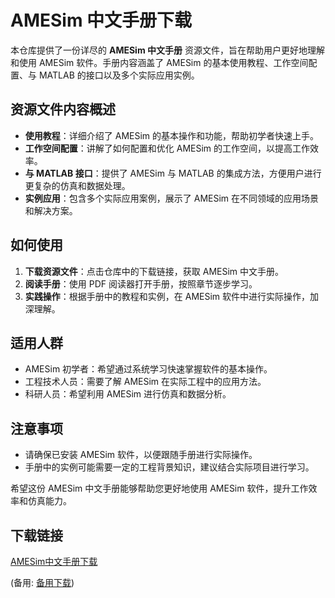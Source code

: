# AMESim 中文手册下载

本仓库提供了一份详尽的 **AMESim 中文手册** 资源文件，旨在帮助用户更好地理解和使用 AMESim 软件。手册内容涵盖了 AMESim 的基本使用教程、工作空间配置、与 MATLAB 的接口以及多个实际应用实例。

## 资源文件内容概述

- **使用教程**：详细介绍了 AMESim 的基本操作和功能，帮助初学者快速上手。
- **工作空间配置**：讲解了如何配置和优化 AMESim 的工作空间，以提高工作效率。
- **与 MATLAB 接口**：提供了 AMESim 与 MATLAB 的集成方法，方便用户进行更复杂的仿真和数据处理。
- **实例应用**：包含多个实际应用案例，展示了 AMESim 在不同领域的应用场景和解决方案。

## 如何使用

1. **下载资源文件**：点击仓库中的下载链接，获取 AMESim 中文手册。
2. **阅读手册**：使用 PDF 阅读器打开手册，按照章节逐步学习。
3. **实践操作**：根据手册中的教程和实例，在 AMESim 软件中进行实际操作，加深理解。

## 适用人群

- AMESim 初学者：希望通过系统学习快速掌握软件的基本操作。
- 工程技术人员：需要了解 AMESim 在实际工程中的应用方法。
- 科研人员：希望利用 AMESim 进行仿真和数据分析。

## 注意事项

- 请确保已安装 AMESim 软件，以便跟随手册进行实际操作。
- 手册中的实例可能需要一定的工程背景知识，建议结合实际项目进行学习。

希望这份 AMESim 中文手册能够帮助您更好地使用 AMESim 软件，提升工作效率和仿真能力。

## 下载链接
[AMESim中文手册下载](https://pan.quark.cn/s/4dfa71d78f4d) 

(备用: [备用下载](https://pan.baidu.com/s/1TFwjEZjFT9duOymHUiu0DQ?pwd=1234))
